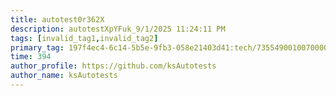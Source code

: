 ```yaml
---
title: autotest0r362X
description: autotestXpYFuk_9/1/2025 11:24:11 PM
tags: [invalid_tag1,invalid_tag2]
primary_tag: 197f4ec4-6c14-5b5e-9fb3-058e21403d41:tech/73554900100700000996/67838200100800006287
time: 394
author_profile: https://github.com/ksAutotests
author_name: ksAutotests
---
```

